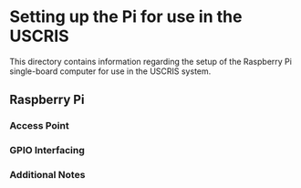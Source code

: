 # Setting up the Pi for use in the USCRIS

This directory contains information regarding the setup of the Raspberry Pi single-board computer for use in the USCRIS system. 

## Raspberry Pi

### Access Point

### GPIO Interfacing

### Additional Notes

